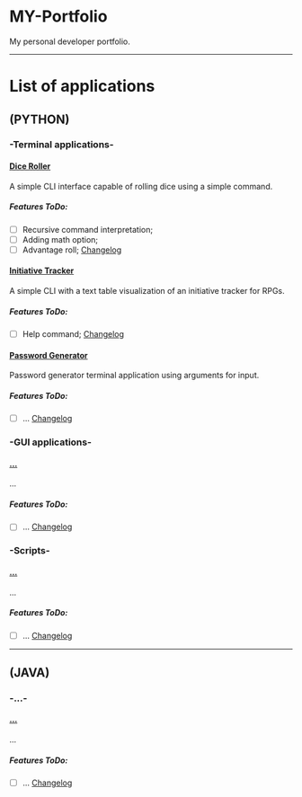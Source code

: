 # MY-Portfolio
My personal developer portfolio.

---

# List of applications
## (PYTHON)
### -Terminal applications-
#### [Dice Roller](./Dice%20Roller/dice_roller.py)
A simple CLI interface capable of rolling dice using a simple command.

##### Features ToDo:
- [ ] Recursive command interpretation;
- [ ] Adding math option;
- [ ] Advantage roll;
[Changelog](./Dice%20Roller/CHANGELOG.md)

#### [Initiative Tracker](./Initiative%20Tracker/initiative_tracker.py)
A simple CLI with a text table visualization of an initiative tracker for RPGs.

##### Features ToDo:
- [ ] Help command;
[Changelog](./Initiative%20Tracker/CHANGELOG.md)

#### [Password Generator](./Password%20Generator/password_generator.py)
Password generator terminal application using arguments for input.

##### Features ToDo:
- [ ] ...
[Changelog](./Password%20Generator/CHANGELOG.md)

### -GUI applications-
#### [...]()
...

##### Features ToDo:
- [ ] ...
[Changelog]()

### -Scripts-
#### [...]()
...

##### Features ToDo:
- [ ] ...
[Changelog]()

---

## (JAVA)
### -...-
#### [...]()
...

##### Features ToDo:
- [ ] ...
[Changelog]()